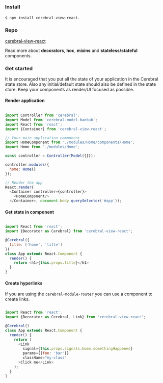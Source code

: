 ### Install
`$ npm install cerebral-view-react`.

### Repo
[cerebral-view-react](https://github.com/cerebral/cerebral-view-react)

Read more about **decorators**, **hoc**, **mixins** and **stateless/stateful** components.

### Get started

It is encouraged that you put all the state of your application in the Cerebral state store. Also any initial/default state should also be defined in the state store. Keep your components as render/UI focused as possible.

#### Render application

```javascript

import Controller from 'cerebral';
import Model from 'cerebral-model-baobab';
import React from 'react';
import {Container} from 'cerebral-view-react';

// Your main application component
import HomeComponent from './modules/Home/components/Home';
import Home from './modules/Home';

const controller = Controller(Model({}));

controller.modules({
  home: Home()
});

// Render the app
React.render(
  <Container controller={controller}>
    <HomeComponent/>
  </Container>, document.body.querySelector('#app'));
```

#### Get state in component
```javascript

import React from 'react';
import {Decorator as Cerebral} from 'cerebral-view-react';

@Cerebral({
  title: ['home', 'title']
})
class App extends React.Component {
  render() {
    return <h1>{this.props.title}</h1>  
  }
}
```

#### Create hyperlinks
If you are using the `cerebral-module-router` you can use a component to create links.
```javascript

import React from 'react';
import {Decorator as Cerebral, Link} from 'cerebral-view-react';

@Cerebral()
class App extends React.Component {
  render() {
    return (
      <Link
        signal={this.props.signals.home.somethingHappened}
        params={{foo: 'bar'}}
        className="my-class"
      >Click me</Link>
    );
  }
}
```
